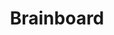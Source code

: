 ---
blog: https://blog.brainboard.co/
facebook: https://facebook.com/brainboard.co
git: https://github.com/marketplace/brainboard
linkedin: https://linkedin.com/company/brainboard-co
logohandle: brainboardco
sort: brainboard
title: Brainboard
twitter: https://x.com/brainboard_co
website: https://www.brainboard.co/
youtube: https://youtube.com/channel/UCB0DLhFEgta83U62mQzxGPg
---